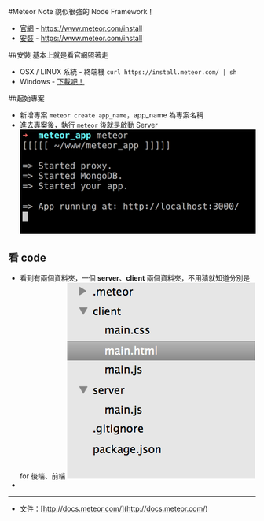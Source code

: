 #Meteor Note
貌似很強的 Node Framework！

* [官網](https://www.meteor.com/) - https://www.meteor.com/install
* [安裝](https://www.meteor.com/install) - https://www.meteor.com/install


##安裝
基本上就是看官網照著走

* OSX / LINUX 系統 - 終端機 `curl https://install.meteor.com/ | sh`
* Windows - [下載吧！](https://s3.amazonaws.com/meteor-windows/InstallMeteor.exe)

##起始專案
* 新增專案 `meteor create app_name`，app_name 為專案名稱
* 進去專案後，執行 `meteor` 後就是啟動 Server
![](img/02.png)



## 看 code
* 看到有兩個資料夾，一個 **server**、**client** 兩個資料夾，不用猜就知道分別是 for 後端、前端
![](img/01.png)
* 
















---
* 文件：[http://docs.meteor.com/](http://docs.meteor.com/)